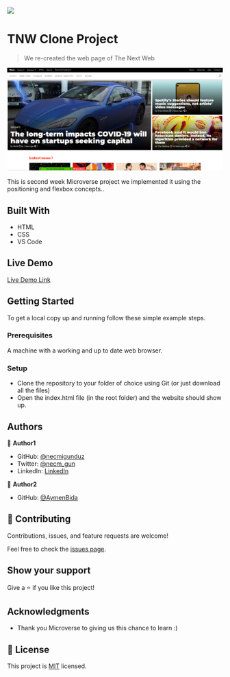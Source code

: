 ![](https://img.shields.io/badge/Microverse-blueviolet)

# TNW Clone Project

> We re-created the web page of The Next Web 

![screenshot](./images/screenshot.png)

This is second week Microverse project we implemented it using the positioning and flexbox concepts..
## Built With

- HTML
- CSS
- VS Code 

## Live Demo

[Live Demo Link](https://necmigunduz.github.io/tnw-cloning-project/)


## Getting Started

To get a local copy up and running follow these simple example steps.

### Prerequisites

A machine with a working and up to date web browser.

### Setup

- Clone the repository to your folder of choice using Git (or just download all the files)
- Open the index.html file (in the root folder) and the website should show up.

## Authors

👤 **Author1**

- GitHub: [@necmigunduz](https://github.com/necmigunduz)
- Twitter: [@necm_gun](https://twitter.com/necm_gun)
- LinkedIn: [LinkedIn](https://www.linkedin.com/in/necmigunduz/)


👤 **Author2**

- GitHub: [@AymenBida](https://github.com/AymenBida)


## 🤝 Contributing

Contributions, issues, and feature requests are welcome!

Feel free to check the [issues page](issues/).

## Show your support

Give a ⭐️ if you like this project!

## Acknowledgments

- Thank you Microverse to giving us this chance to learn :)

## 📝 License

This project is [MIT](lic.url) licensed.
